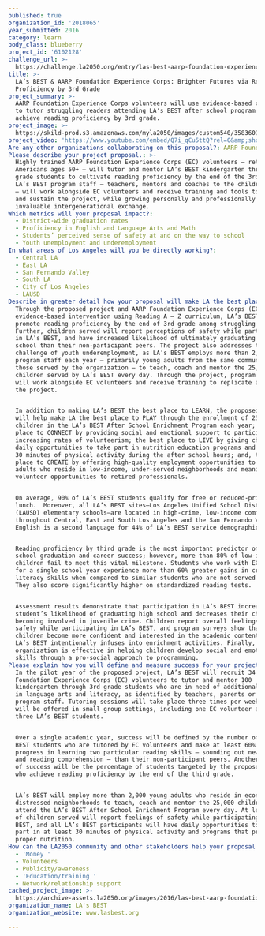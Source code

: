 ```yaml
---
published: true
organization_id: '2018065'
year_submitted: 2016
category: learn
body_class: blueberry
project_id: '6102128'
challenge_url: >-
  https://challenge.la2050.org/entry/las-best-aarp-foundation-experience-corps-brighter-futures-via-reading-proficiency-by-3rd-grade
title: >-
  LA’s BEST & AARP Foundation Experience Corps: Brighter Futures via Reading
  Proficiency by 3rd Grade
project_summary: >-
  AARP Foundation Experience Corps volunteers will use evidence-based curriculum
  to tutor struggling readers attending LA's BEST after school program so they
  achieve reading proficiency by 3rd grade.
project_image: >-
  https://skild-prod.s3.amazonaws.com/myla2050/images/custom540/3583609165741-team91.jpg
project_video: 'https://www.youtube.com/embed/Q7i_qCu5ttQ?rel=0&amp;showinfo=0'
Are any other organizations collaborating on this proposal?: AARP Foundation Experience Corps & LA’s BEST
Please describe your project proposal.: >-
  Highly trained AARP Foundation Experience Corps (EC) volunteers – retired
  Americans ages 50+ – will tutor and mentor LA’s BEST kindergarten through 3rd
  grade students to cultivate reading proficiency by the end of the 3rd grade.
  LA’s BEST program staff – teachers, mentors and coaches to the children served
  – will work alongside EC volunteers and receive training and tools to expand
  and sustain the project, while growing personally and professionally through
  invaluable intergenerational exchange.
Which metrics will your proposal impact?​:
  - District-wide graduation rates
  - Proficiency in English and Language Arts and Math
  - Students’ perceived sense of safety at and on the way to school
  - Youth unemployment and underemployment
In what areas of Los Angeles will you be directly working?:
  - Central LA
  - East LA
  - San Fernando Valley
  - South LA
  - City of Los Angeles
  - LAUSD
Describe in greater detail how your proposal will make LA the best place.: >-
  Through the proposed project and AARP Foundation Experience Corps (EC)
  evidence-based intervention using Reading A – Z curriculum, LA’s BEST will
  promote reading proficiency by the end of 3rd grade among struggling students.
  Further, children served will report perceptions of safety while participating
  in LA’s BEST, and have increased likelihood of ultimately graduating high
  school than their non-participant peers. The project also addresses the City’s
  challenge of youth underemployment, as LA’s BEST employs more than 2,000
  program staff each year – primarily young adults from the same communities as
  those served by the organization – to teach, coach and mentor the 25,000
  children served by LA’s BEST every day. Through the project, program staff
  will work alongside EC volunteers and receive training to replicate and expand
  the project. 


  In addition to making LA’s BEST the best place to LEARN, the proposed project
  will help make LA the best place to PLAY through the enrollment of 25,000
  children in the LA’s BEST After School Enrichment Program each year; the best
  place to CONNECT by providing social and emotional support to participants and
  increasing rates of volunteerism; the best place to LIVE by giving children
  daily opportunities to take part in nutrition education programs and at least
  30 minutes of physical activity during the after school hours; and, the best
  place to CREATE by offering high-quality employment opportunities to young
  adults who reside in low-income, under-served neighborhoods and meaningful
  volunteer opportunities to retired professionals.


  On average, 90% of LA’s BEST students qualify for free or reduced-price
  lunch.  Moreover, all LA’s BEST sites—Los Angeles Unified School District
  (LAUSD) elementary schools—are located in high-crime, low-income communities
  throughout Central, East and South Los Angeles and the San Fernando Valley.
  English is a second language for 44% of LA’s BEST service demographic. 


  Reading proficiency by third grade is the most important predictor of high
  school graduation and career success; however, more than 80% of low-income
  children fail to meet this vital milestone. Students who work with EC tutors
  for a single school year experience more than 60% greater gains in critical
  literacy skills when compared to similar students who are not served by EC.
  They also score significantly higher on standardized reading tests. 


  Assessment results demonstrate that participation in LA’s BEST increases a
  student’s likelihood of graduating high school and decreases their chances of
  becoming involved in juvenile crime. Children report overall feelings of
  safety while participating in LA’s BEST, and program surveys show that
  children become more confident and interested in the academic content areas
  LA’s BEST intentionally infuses into enrichment activities. Finally, the
  organization is effective in helping children develop social and emotional
  skills through a pro-social approach to programming.
Please explain how you will define and measure success for your project.​: >-
  In the pilot year of the proposed project, LA’s BEST will recruit 34 AARP
  Foundation Experience Corps (EC) volunteers to tutor and mentor 100
  kindergarten through 3rd grade students who are in need of additional support
  in language arts and literacy, as identified by teachers, parents or LA’s BEST
  program staff. Tutoring sessions will take place three times per week, and
  will be offered in small group settings, including one EC volunteer and up to
  three LA’s BEST students. 


  Over a single academic year, success will be defined by the number of LA’s
  BEST students who are tutored by EC volunteers and make at least 60% more
  progress in learning two particular reading skills – sounding out new words
  and reading comprehension – than their non-participant peers. Another measure
  of success will be the percentage of students targeted by the proposed project
  who achieve reading proficiency by the end of the third grade. 


  LA’s BEST will employ more than 2,000 young adults who reside in economically
  distressed neighborhoods to teach, coach and mentor the 25,000 children who
  attend the LA’s BEST After School Enrichment Program every day. At least 85%
  of children served will report feelings of safety while participating in LA’s
  BEST, and all LA’s BEST participants will have daily opportunities to take
  part in at least 30 minutes of physical activity and programs that promote
  proper nutrition.
How can the LA2050 community and other stakeholders help your proposal succeed?:
  - 'Money '
  - Volunteers
  - Publicity/awareness
  - 'Education/training '
  - Network/relationship support
cached_project_image: >-
  https://archive-assets.la2050.org/images/2016/las-best-aarp-foundation-experience-corps-brighter-futures-via-reading-proficiency-by-3rd-grade/skild-prod.s3.amazonaws.com/myla2050/images/custom540/3583609165741-team91.jpg
organization_name: LA's BEST
organization_website: www.lasbest.org

---
```

